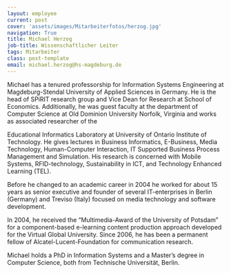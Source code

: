 ```yaml
---
layout: employee
current: post
cover: 'assets/images/Mitarbeiterfotos/herzog.jpg'
navigation: True
title: Michael Herzog
job-title: Wissenschaftlicher Leiter
tags: Mitarbeiter
class: post-template
email: michael.herzog@hs-magdeburg.de
---
```


Michael has a tenured professorship for Information Systems Engineering at Magdeburg-Stendal University of Applied Sciences in Germany. He is the head of SPiRIT research group and Vice Dean for Research at School of Economics. Additionally, he was guest faculty at the department of Computer Science at Old Dominion University Norfolk, Virginia and works as associated researcher of the

Educational Informatics Laboratory at University of Ontario Institute of Technology. He gives lectures in Business Informatics, E-Business, Media Technology, Human-Computer Interaction, IT Supported Business Process Management and Simulation. His research is concerned with Mobile Systems, RFID-technology, Sustainability in ICT, and Technology Enhanced Learning (TEL).

Before he changed to an academic career in 2004 he worked for about 15 years as senior executive and founder of several IT-enterprises in Berlin (Germany) and Treviso (Italy) focused on media technology and software development.

In 2004, he received the “Multimedia-Award of the University of Potsdam” for a component-based e-learning content production approach developed for the Virtual Global University. Since 2006, he has been a permanent fellow of Alcatel-Lucent-Foundation for communication research.

Michael holds a PhD in Information Systems and a Master’s degree in Computer Science, both from Technische Universität, Berlin.

